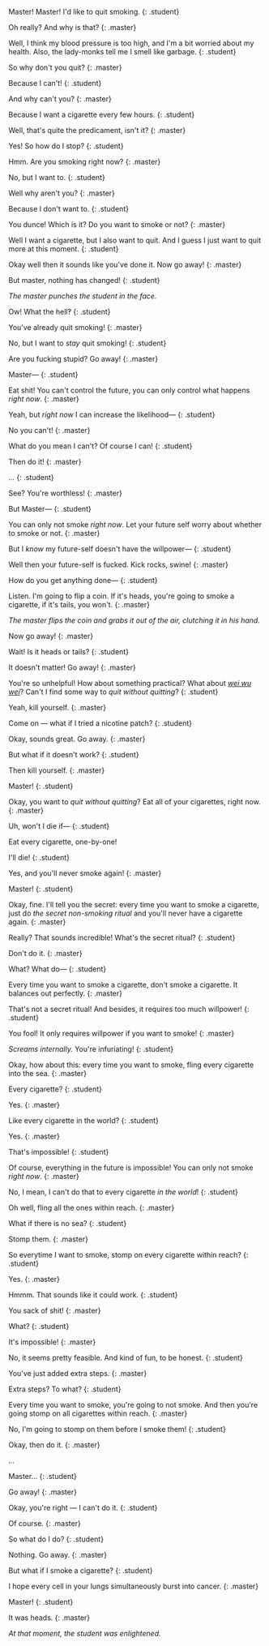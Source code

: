 <style>
  .student { color: hsl(171,100%,31%); }
  .master  { color: hsl(204, 86%,33%); }
</style>

Master! Master! I'd like to quit smoking.
{: .student}

Oh really? And why is that?
{: .master}

Well, I think my blood pressure is too high, and I'm a bit worried about my health. Also, the lady-monks tell me I smell like garbage.
{: .student}

So why don't you quit?
{: .master}

Because I can't!
{: .student}

And why can't you?
{: .master}

Because I want a cigarette every few hours.
{: .student}

Well, that's quite the predicament, isn't it?
{: .master}

Yes! So how do I stop?
{: .student}

Hmm. Are you smoking right now?
{: .master}

No, but I want to.
{: .student}

Well why aren't you?
{: .master}

Because I don't want to.
{: .student}

You dunce! Which is it? Do you want to smoke or not?
{: .master}

Well I want a cigarette, but I also want to quit. And I guess I just want to quit more at this moment.
{: .student}

Okay well then it sounds like you've done it. Now go away!
{: .master}

But master, nothing has changed!
{: .student}

_The master punches the student in the face._

Ow! What the hell‽
{: .student}

You've already quit smoking!
{: .master}

No, but I want to _stay_ quit smoking!
{: .student}

Are you fucking stupid? Go away!
{: .master}

Master—
{: .student}

Eat shit! You can't control the future, you can only control what happens _right now_.
{: .master}

Yeah, but _right now_ I can increase the likelihood—
{: .student}

No you can't!
{: .master}

What do you mean I can't? Of course I can!
{: .student}

Then do it!
{: .master}

_..._
{: .student}

See? You're worthless!
{: .master}

But Master—
{: .student}

You can only not smoke _right now_. Let your future self worry about whether to smoke or not.
{: .master}

But I _know_ my future-self doesn't have the willpower—
{: .student}

Well then your future-self is fucked. Kick rocks, swine!
{: .master}

How do you get anything done—
{: .student}

Listen. I'm going to flip a coin. If it's heads, you're going to smoke a cigarette, if it's tails, you won't.
{: .master}

_The master flips the coin and grabs it out of the air, clutching it in his hand._

Now go away!
{: .master}

Wait! Is it heads or tails?
{: .student}

It doesn't matter! Go away!
{: .master}

You're so unhelpful! How about something practical? What about _[wei wu wei](#)_? Can't I find some way to _quit without quitting_?
{: .student}

Yeah, kill yourself.
{: .master}

Come on — what if I tried a nicotine patch?
{: .student}

Okay, sounds great. Go away.
{: .master}

But what if it doesn't work?
{: .student}

Then kill yourself.
{: .master}

Master!
{: .student}

Okay, you want to _quit without quitting_? Eat all of your cigarettes, right now.
{: .master}

Uh, won't I die if—
{: .student}

Eat every cigarette, one-by-one!

I'll die!
{: .student}

Yes, and you'll never smoke again!
{: .master}

Master!
{: .student}

Okay, fine. I'll tell you the secret: every time you want to smoke a cigarette, just do _the secret non-smoking ritual_ and you'll never have a cigarette again.
{: .master}

Really? That sounds incredible! What's the secret ritual?
{: .student}

Don't do it.
{: .master}

What? What do—
{: .student}

Every time you want to smoke a cigarette, don't smoke a cigarette. It balances out perfectly.
{: .master}

That's not a secret ritual! And besides, it requires too much willpower!
{: .student}

You fool! It only requires willpower if you want to smoke!
{: .master}

_Screams internally._ You're infuriating!
{: .student}

Okay, how about this: every time you want to smoke, fling every cigarette into the sea.
{: .master}

Every cigarette?
{: .student}

Yes.
{: .master}

Like every cigarette in the world?
{: .student}

Yes.
{: .master}

That's impossible!
{: .student}

Of course, everything in the future is impossible! You can only not smoke _right now_.
{: .master}

No, I mean, I can't do that to every cigarette _in the world_!
{: .student}

Oh well, fling all the ones within reach.
{: .master}

What if there is no sea?
{: .student}

Stomp them.
{: .master}

So everytime I want to smoke, stomp on every cigarette within reach?
{: .student}

Yes.
{: .master}

Hmmm. That sounds like it could work.
{: .student}

You sack of shit!
{: .master}

What?
{: .student}

It's impossible!
{: .master}

No, it seems pretty feasible. And kind of fun, to be honest.
{: .student}

You've just added extra steps.
{: .master}

Extra steps? To what?
{: .student}

Every time you want to smoke, you're going to not smoke. And then you're going stomp on all cigarettes within reach.
{: .master}

No, I'm going to stomp on them before I smoke them!
{: .student}

Okay, then do it.
{: .master}

_..._

Master...
{: .student}

Go away!
{: .master}

Okay, you're right — I can't do it.
{: .student}

Of course.
{: .master}

So what do I do?
{: .student}

Nothing. Go away.
{: .master}

But what if I smoke a cigarette?
{: .student}

I hope every cell in your lungs simultaneously burst into cancer.
{: .master}

Master!
{: .student}

It was heads.
{: .master}

_At that moment, the student was enlightened._
